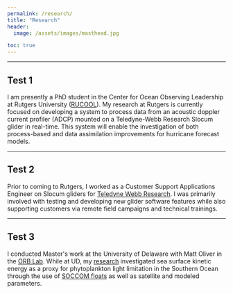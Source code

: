 ```yaml
---
permalink: /research/
title: "Research"
header:
  image: /assets/images/masthead.jpg

toc: true
---
```


---
## Test 1
I am presently a PhD student in the Center for Ocean Observing Leadership at Rutgers University ([RUCOOL](https://rucool.marine.rutgers.edu/)). My research at Rutgers is currently focused on developing a system to process data from an acoustic doppler current profiler (ADCP) mounted on a Teledyne-Webb Research Slocum glider in real-time. This system will enable the investigation of both process-based and data assimilation improvements for hurricane forecast models.


---
## Test 2
Prior to coming to Rutgers, I worked as a Customer Support Applications Engineer on Slocum gliders for [Teledyne Webb Research](http://www.teledynemarine.com/webb-research/). I was primarily involved with testing and developing new glider software features while also supporting customers via remote field campaigns and technical trainings.


---
## Test 3
I conducted Master's work at the University of Delaware with Matt Oliver in the [ORB Lab](https://sites.udel.edu/ceoe-moliver/). While at UD, my [research](https://agupubs.onlinelibrary.wiley.com/doi/abs/10.1029/2019JC015646) investigated sea surface kinetic energy as a proxy for phytoplankton light limitation in the Southern Ocean through the use of [SOCCOM floats](https://soccom.princeton.edu/) as well as satellite and modeled parameters.
